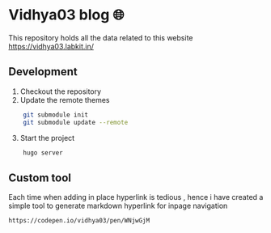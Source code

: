 # Vidhya03 blog 🌐

This repository holds all the data related to this website https://vidhya03.labkit.in/



## Development 

1. Checkout the repository
2. Update the remote themes

```sh
    git submodule init
    git submodule update --remote
```
3. Start the project
```sh
    hugo server
```

## Custom tool 

Each time when adding in place hyperlink is tedious , hence i have created a simple tool to generate markdown hyperlink for inpage navigation

```md
https://codepen.io/vidhya03/pen/WNjwGjM
```
